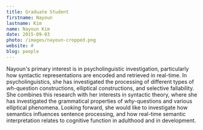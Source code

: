 ```yaml
---
title: Graduate Student
firstname: Nayoun
lastname: Kim
name: Nayoun Kim
date: 2015-09-03
photo: /images/nayoun-cropped.png
website: #
blog: people
---
```



Nayoun's primary interest is in psycholinguistic investigation, particularly how syntactic representations are encoded and retrieved in real-time. In psycholinguistics, she has investigated the processing of different types of *wh*-question constructions, elliptical constructions, and selective fallability. She combines this research with her interests in syntactic theory, where she has investigated the grammatical properties of *why*-questions and various elliptical phenomena. Looking forward, she would like to investigate how semantics influences sentence processing, and how real-time semantic interpretation relates to cognitive function in adulthood and in development. 